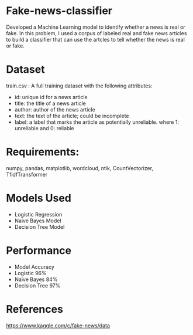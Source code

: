 # Fake-news-classifier
Developed a Machine Learning model to identify whether a news is real or fake. In this problem, I used a corpus of labeled real and fake news articles to build a classifier that can use the artcles to tell whether the news is real or fake.

# Dataset
train.csv : A full training dataset with the following attributes:

- id: unique id for a news article
- title: the title of a news article
- author: author of the news article
- text: the text of the article; could be incomplete
- label: a label that marks the article as potentially unreliable. where 1: unreliable and 0: reliable

# Requirements: 
numpy, pandas, matplotlib, wordcloud, ntlk, CountVectorizer, TfidfTransformer

# Models Used
- Logistic Regression
- Naive Bayes Model
- Decision Tree Model

# Performance
- Model	Accuracy
- Logistic	96%
- Naive Bayes	84%
- Decision Tree	97%

# References
https://www.kaggle.com/c/fake-news/data
